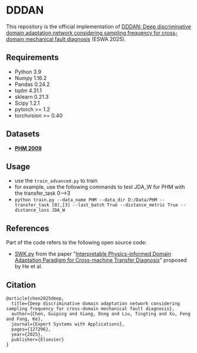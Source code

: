# DDDAN

This repository is the official implementation of [DDDAN: Deep discriminative domain adaptation network considering sampling frequency for cross-domain mechanical fault diagnosis](https://www.sciencedirect.com/science/article/pii/S0957417425009182) (ESWA 2025).


## Requirements
- Python 3.9
- Numpy 1.16.2
- Pandas 0.24.2
- tqdm 4.31.1
- sklearn 0.21.3
- Scipy 1.2.1
- pytorch >= 1.2
- torchvision >= 0.40


## Datasets
- **[PHM 2009](https://www.phmsociety.org/competition/PHM/09/apparatus)**


## Usage
- use the `train_advanced.py` to train
- for example, use the following commands to test JDA_W for PHM with the transfer_task 0-->3
- `python train.py --data_name PHM --data_dir D:/Data/PHM --transfer_task [0],[3] --last_batch True --distance_metric True --distance_loss JDA_W`


## References
Part of the code refers to the following open source code:
- [SWK.py](https://github.com/liguge/WIDAN) from the paper "[Interpretable Physics-informed Domain Adaptation Paradigm for Cross-machine Transfer Diagnosis](https://doi.org/10.1016/j.knosys.2024.111499)" proposed by He et al.


## Citation
```
@article{chen2025deep,
  title={Deep discriminative domain adaptation network considering sampling frequency for cross-domain mechanical fault diagnosis},
  author={Chen, Guiping and Xiang, Dong and Liu, Tingting and Xu, Feng and Fang, Ke},
  journal={Expert Systems with Applications},
  pages={127296},
  year={2025},
  publisher={Elsevier}
}
```

 
